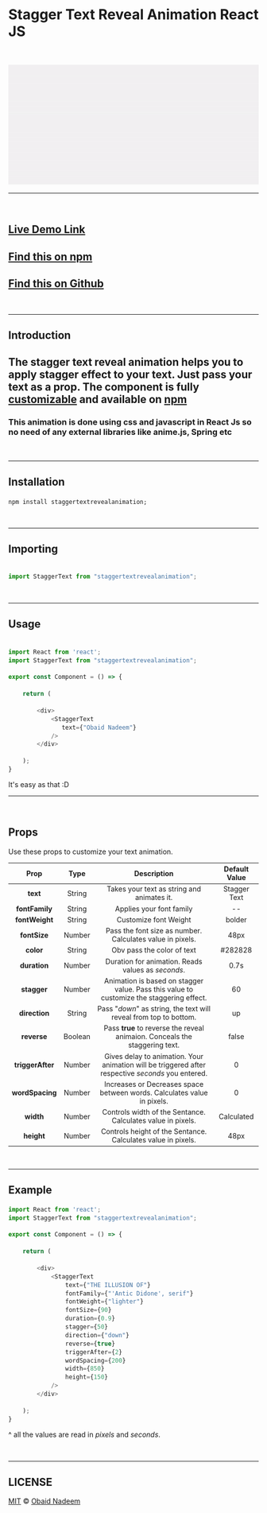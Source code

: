 # **Stagger Text Reveal Animation React JS**

&nbsp;
&nbsp;

![demo](./examples/src/example.gif)

---

&nbsp;

## [Live Demo Link](https://www.npmjs.com/package/staggertextrevealanimation)

## [Find this on npm](https://www.npmjs.com/package/stagger-text-reveal-animation)

## [Find this on Github](https://github.com/ObaidNadeem/STAGGER-TEXT-REVEAL-ANIMATION-CSS)

&nbsp;

---

## **Introduction**

## The stagger text reveal animation helps you to apply stagger effect to your text. Just pass your text as a prop. The component is fully [customizable](#props) and available on [npm](https://www.npmjs.com/package/test-package-of-obaid)

### This animation is done using css and javascript in React Js so no need of any external libraries like anime.js, Spring etc

&nbsp;

---

## **Installation**

`npm install staggertextrevealanimation;`

&nbsp;

---

## **Importing**

```javascript

import StaggerText from "staggertextrevealanimation";

```

&nbsp;

---

## **Usage**

```javascript

import React from 'react';
import StaggerText from "staggertextrevealanimation";

export const Component = () => {

    return (
           
        <div>
            <StaggerText
               text={"Obaid Nadeem"}
            />
        </div>
                    
    );
}

```

It's easy as that :D

---

&nbsp;

## **Props**

Use these props to customize your text animation.

| Prop                | Type         | Description   | Default Value   |
|:-------------:      | :----------: |:-------------:| :-----:         |
| **text**                | String       |Takes your text as string and animates it.  | Stagger Text |
| **fontFamily**          | String       |Applies your font family      |   --           |
| **fontWeight**          | String       |Customize font Weight      |    bolder          |
| **fontSize**            | Number       |Pass the font size as number. Calculates value in pixels.       |    48px           |
| **color**               | String       |Obv pass the color of text       |    #282828           |
| **duration**            | Number       |Duration for animation. Reads values as *seconds*.       |    0.7s         |
| **stagger**             | Number       |Animation is based on stagger value. Pass this value to customize the staggering effect.       |    60           |
| **direction**           | String       |Pass "*down*" as string, the text will reveal from top to bottom.       |    up           |
| **reverse**             | Boolean     |Pass **true** to reverse the reveal animaion. Conceals the staggering text.        |    false           |
| **triggerAfter**        | Number    |Gives delay to animation. Your animation will be triggered after respective *seconds* you entered.        |    0           |
| **wordSpacing**         | Number       | Increases or Decreases space between words. Calculates value in pixels.       |    0           |
| **width**               | Number       |Controls width of the Sentance. Calculates value in pixels.       |    Calculated           |
| **height**              | Number       |Controls height of the Sentance. Calculates value in pixels.       |    48px           |

&nbsp;

---

## **Example**

```javascript
import React from 'react';
import StaggerText from "staggertextrevealanimation";

export const Component = () => {

    return (
           
        <div>
            <StaggerText
                text={"THE ILLUSION OF"}
                fontFamily={"'Antic Didone', serif"}
                fontWeight={"lighter"}
                fontSize={90}
                duration={0.9}
                stagger={50}
                direction={"down"}
                reverse={true}
                triggerAfter={2}
                wordSpacing={200}
                width={850}
                height={150}
            />
        </div>
                    
    );
}

```

^ all the values are read in *pixels* and *seconds*.

&nbsp;

---

## **LICENSE**

[MIT](./LICENSE)  ©  [Obaid Nadeem](https://github.com/ObaidNadeem)
